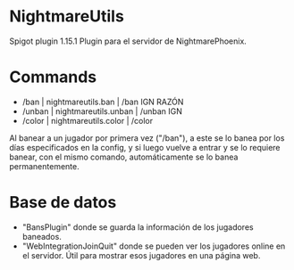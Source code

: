 # NightmareUtils
Spigot plugin 1.15.1
Plugin para el servidor de NightmarePhoenix.

# Commands
 - /ban | nightmareutils.ban | /ban IGN RAZÓN
 - /unban | nightmareutils.unban | /unban IGN
 - /color | nightmareutils.color | /color
 
 Al banear a un jugador por primera vez ("/ban"), a este se lo banea por los días especificados en la config, y si luego vuelve a entrar y se lo requiere banear, con el mismo comando, automáticamente se lo banea permanentemente.
 
# Base de datos
- "BansPlugin" donde se guarda la información de los jugadores baneados.
- "WebIntegrationJoinQuit" donde se pueden ver los jugadores online en el servidor. Útil para mostrar esos jugadores en una página web.
